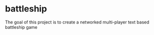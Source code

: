 # battleship
The goal of this project is to create a networked multi-player text based battleship game
